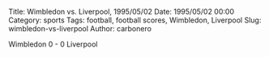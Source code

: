 Title: Wimbledon vs. Liverpool, 1995/05/02
Date: 1995/05/02 00:00
Category: sports
Tags: football, football scores, Wimbledon, Liverpool
Slug: wimbledon-vs-liverpool
Author: carbonero


Wimbledon 0 - 0 Liverpool
